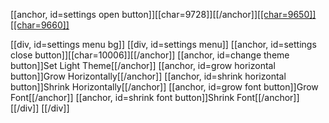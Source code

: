 [[anchor, id=settings open button]][[char=9728]][[/anchor]][[[char=9650]]](#top)[[[char=9660]]](#bottom)

[[div, id=settings menu bg]]
    [[div, id=settings menu]]
        [[anchor, id=settings close button]][[char=10006]][[/anchor]]
        [[anchor, id=change theme button]]Set Light Theme[[/anchor]]
        [[anchor, id=grow horizontal button]]Grow Horizontally[[/anchor]]
        [[anchor, id=shrink horizontal button]]Shrink Horizontally[[/anchor]]
        [[anchor, id=grow font button]]Grow Font[[/anchor]]
        [[anchor, id=shrink font button]]Shrink Font[[/anchor]]
    [[/div]]
[[/div]]